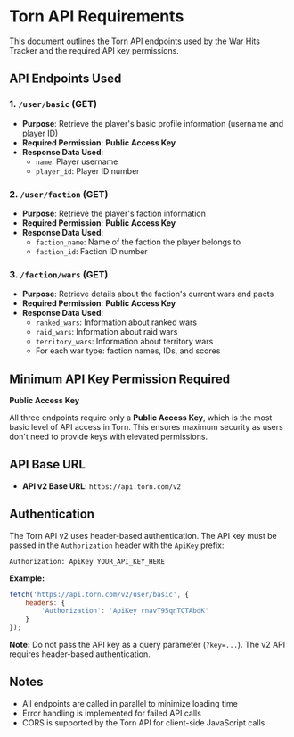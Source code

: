 # Torn API Requirements

This document outlines the Torn API endpoints used by the War Hits Tracker and the required API key permissions.

## API Endpoints Used

### 1. `/user/basic` (GET)
- **Purpose**: Retrieve the player's basic profile information (username and player ID)
- **Required Permission**: **Public Access Key**
- **Response Data Used**:
  - `name`: Player username
  - `player_id`: Player ID number

### 2. `/user/faction` (GET)
- **Purpose**: Retrieve the player's faction information
- **Required Permission**: **Public Access Key**
- **Response Data Used**:
  - `faction_name`: Name of the faction the player belongs to
  - `faction_id`: Faction ID number

### 3. `/faction/wars` (GET)
- **Purpose**: Retrieve details about the faction's current wars and pacts
- **Required Permission**: **Public Access Key**
- **Response Data Used**:
  - `ranked_wars`: Information about ranked wars
  - `raid_wars`: Information about raid wars
  - `territory_wars`: Information about territory wars
  - For each war type: faction names, IDs, and scores

## Minimum API Key Permission Required

**Public Access Key**

All three endpoints require only a **Public Access Key**, which is the most basic level of API access in Torn. This ensures maximum security as users don't need to provide keys with elevated permissions.

## API Base URL

- **API v2 Base URL**: `https://api.torn.com/v2`

## Authentication

The Torn API v2 uses header-based authentication. The API key must be passed in the `Authorization` header with the `ApiKey` prefix:

```
Authorization: ApiKey YOUR_API_KEY_HERE
```

**Example:**
```javascript
fetch('https://api.torn.com/v2/user/basic', {
    headers: {
        'Authorization': 'ApiKey rnavT95qnTCTAbdK'
    }
});
```

**Note:** Do not pass the API key as a query parameter (`?key=...`). The v2 API requires header-based authentication.

## Notes

- All endpoints are called in parallel to minimize loading time
- Error handling is implemented for failed API calls
- CORS is supported by the Torn API for client-side JavaScript calls
